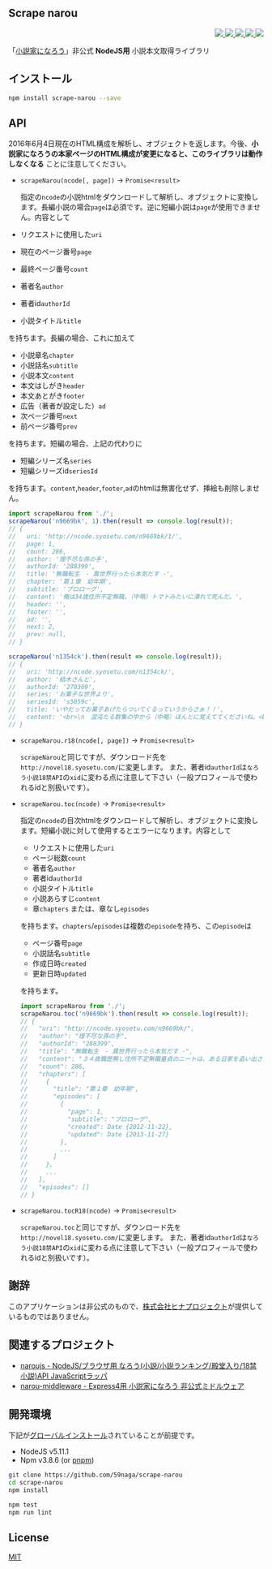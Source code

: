 Scrape narou
---

<p align="right">
  <a href="https://npmjs.org/package/scrape-narou">
    <img src="https://img.shields.io/npm/v/scrape-narou.svg?style=flat-square">
  </a>
  <a href="https://travis-ci.org/59naga/scrape-narou">
    <img src="http://img.shields.io/travis/59naga/scrape-narou.svg?style=flat-square">
  </a>
  <a href="https://codeclimate.com/github/59naga/scrape-narou/coverage">
    <img src="https://img.shields.io/codeclimate/github/59naga/scrape-narou.svg?style=flat-square">
  </a>
  <a href="https://codeclimate.com/github/59naga/scrape-narou">
    <img src="https://img.shields.io/codeclimate/coverage/github/59naga/scrape-narou.svg?style=flat-square">
  </a>
  <a href="https://gemnasium.com/59naga/scrape-narou">
    <img src="https://img.shields.io/gemnasium/59naga/scrape-narou.svg?style=flat-square">
  </a>
</p>

「[小説家になろう](http://syosetu.com/)」非公式 **NodeJS用** 小説本文取得ライブラリ

インストール
---
```bash
npm install scrape-narou --save
```

API
---

2016年6月4日現在のHTML構成を解析し、オブジェクトを返します。今後、**小説家になろうの本家ページのHTML構成が変更になると、このライブラリは動作しなくなる** ことに注意してください。

* `scrapeNarou(ncode[, page])` -> `Promise<result>`

  指定の`ncode`の小説htmlをダウンロードして解析し、オブジェクトに変換します。長編小説の場合`page`は必須です。逆に短編小説は`page`が使用できません。内容として

 * リクエストに使用した`uri`
 * 現在のページ番号`page`
 * 最終ページ番号`count`
 * 著者名`author`
 * 著者id`authorId`
 * 小説タイトル`title`

 を持ちます。長編の場合、これに加えて

 * 小説章名`chapter`
 * 小説話名`subtitle`
 * 小説本文`content`
 * 本文はしがき`header`
 * 本文あとがき`footer`
 * 広告（著者が設定した）`ad`
 * 次ページ番号`next`
 * 前ページ番号`prev`

 を持ちます。短編の場合、上記の代わりに

 * 短編シリーズ名`series`
 * 短編シリーズid`seriesId`

 を持ちます。`content`,`header`,`footer`,`ad`のhtmlは無害化せず、挿絵も削除しません。

 ```js
 import scrapeNarou from './';
 scrapeNarou('n9669bk', 1).then(result => console.log(result));
 // {
 //   uri: 'http://ncode.syosetu.com/n9669bk/1/',
 //   page: 1,
 //   count: 286,
 //   author: '理不尽な孫の手',
 //   authorId: '288399',
 //   title: '無職転生　- 異世界行ったら本気だす -',
 //   chapter: '第１章　幼年期',
 //   subtitle: 'プロローグ',
 //   content: '俺は34歳住所不定無職。（中略）トマトみたいに潰れて死んだ。',
 //   header: '',
 //   footer: '',
 //   ad: '',
 //   next: 2,
 //   prev: null,
 // }

 scrapeNarou('n1354ck').then(result => console.log(result));
 // {
 //   uri: 'http://ncode.syosetu.com/n1354ck/',
 //   author: '結木さんと',
 //   authorId: '270309',
 //   series: 'お菓子な世界より',
 //   seriesId: 's5859c',
 //   title: 'いやだってお菓子あげたらついてくるっていうからさぁ！！',
 //   content: '<br>\n　混沌たる群集の中から（中略）ほんとに覚えててくださいね。<br>\n<br>\n<br>\n<br>'
 // }
 ```

* `scrapeNarou.r18(ncode[, page])` -> `Promise<result>`

  `scrapeNarou`と同じですが、ダウンロード先を`http://novel18.syosetu.com/`に変更します。
  また、著者id`authorId`は`なろう小説18禁API`の`xid`に変わる点に注意して下さい（一般プロフィールで使われるidと別扱いです）。

* `scrapeNarou.toc(ncode)` -> `Promise<result>`

  指定の`ncode`の目次htmlをダウンロードして解析し、オブジェクトに変換します。短編小説に対して使用するとエラーになります。内容として

  * リクエストに使用した`uri`
  * ページ総数`count`
  * 著者名`author`
  * 著者id`authorId`
  * 小説タイトル`title`
  * 小説あらすじ`content`
  * 章`chapters` または、章なし`episodes`

  を持ちます。`chapters`/`episodes`は複数の`episode`を持ち、この`episode`は

  * ページ番号`page`
  * 小説話名`subtitle`
  * 作成日時`created`
  * 更新日時`updated`

  を持ちます。

  ```js
  import scrapeNarou from './';
  scrapeNarou.toc('n9669bk').then(result => console.log(result));
  // {
  //   "uri": "http://ncode.syosetu.com/n9669bk/",
  //   "author": "理不尽な孫の手",
  //   "authorId": "288399",
  //   "title": "無職転生　- 異世界行ったら本気だす -",
  //   "content": "３４歳職歴無し住所不定無職童貞のニートは、ある日家を追い出され、…",
  //   "count": 286,
  //   "chapters": [
  //     {
  //       "title": "第１章　幼年期",
  //       "episodes": [
  //         {
  //           "page": 1,
  //           "subtitle": "プロローグ",
  //           "created": Date {2012-11-22},
  //           "updated": Date {2013-11-27}
  //         },
  //         ...
  //       ]
  //     },
  //     ...
  //   ],
  //   "episodes": []
  // }
  ```

* `scrapeNarou.tocR18(ncode)` -> `Promise<result>`

  `scrapeNarou.toc`と同じですが、ダウンロード先を`http://novel18.syosetu.com/`に変更します。
  また、著者id`authorId`は`なろう小説18禁API`の`xid`に変わる点に注意して下さい（一般プロフィールで使われるidと別扱いです）。

謝辞
---
このアプリケーションは非公式のもので、[株式会社ヒナプロジェクト](http://hinaproject.co.jp/)が提供しているものではありません。

関連するプロジェクト
---
* [naroujs - NodeJS/ブラウザ用 なろう(小説/小説ランキング/殿堂入り/18禁小説)API JavaScriptラッパ](https://github.com/59naga/naroujs#readme)
* [narou-middleware - Express4用 小説家になろう 非公式ミドルウェア](https://github.com/59naga/narou-middleware#readme)

開発環境
---
下記が[グローバルインストール](https://github.com/creationix/nvm#readme)されていることが前提です。
* NodeJS v5.11.1
* Npm v3.8.6 (or [pnpm](https://github.com/rstacruz/pnpm))

```bash
git clone https://github.com/59naga/scrape-narou
cd scrape-narou
npm install

npm test
npm run lint
```

License
---
[MIT](http://59naga.mit-license.org/)
